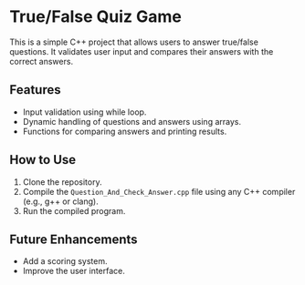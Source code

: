# True/False Quiz Game

This is a simple C++ project that allows users to answer true/false questions. It validates user input and compares their answers with the correct answers.

## Features
- Input validation using while loop.
- Dynamic handling of questions and answers using arrays.
- Functions for comparing answers and printing results.

## How to Use
1. Clone the repository.
2. Compile the `Question_And_Check_Answer.cpp` file using any C++ compiler (e.g., g++ or clang).
3. Run the compiled program.

## Future Enhancements
- Add a scoring system.
- Improve the user interface.

